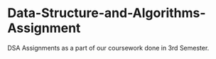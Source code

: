 # Data-Structure-and-Algorithms-Assignment
DSA Assignments as a part of our coursework done in 3rd Semester.
